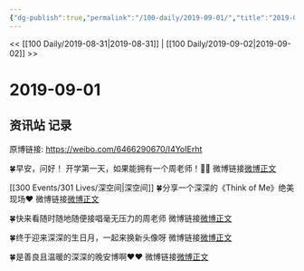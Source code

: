 ```yaml
---
{"dg-publish":true,"permalink":"/100-daily/2019-09-01/","title":"2019-09-01"}
---
```



<< [[100 Daily/2019-08-31\|2019-08-31]] | [[100 Daily/2019-09-02\|2019-09-02]] >>

# 2019-09-01

## 资讯站 记录

原博链接: https://weibo.com/6466290670/I4YoIErht

🍀早安，问好！
开学第一天，如果能拥有一个周老师！👨‍🏫
微博链接[微博正文](https://m.weibo.cn/6466290670/4411636838089712)

[[300 Events/301 Lives/深空间\|深空间]]
🍀分享一个深深的《Think of Me》绝美现场❤️
微博链接[微博正文](https://m.weibo.cn/6466290670/4411711853677570)

🍀快来看随时随地随便接唱毫无压力的周老师
微博链接[微博正文](https://m.weibo.cn/6466290670/4411741183866775)

🍀终于迎来深深的生日月，一起来换新头像呀
微博链接[微博正文](https://m.weibo.cn/6466290670/4411779197568707)

🍀是善良且温暖的深深的晚安博啊❤️❤️
微博链接[微博正文](https://m.weibo.cn/6466290670/4411857839919677)
